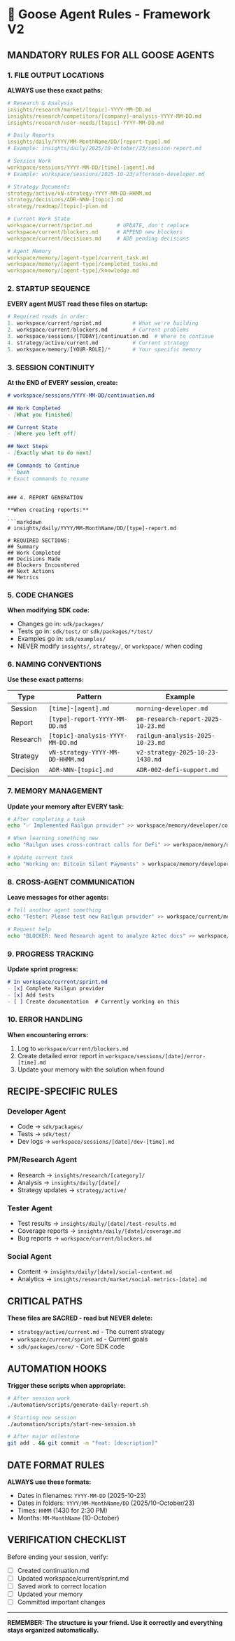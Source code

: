 # 🤖 Goose Agent Rules - Framework V2

## MANDATORY RULES FOR ALL GOOSE AGENTS

### 1. FILE OUTPUT LOCATIONS

**ALWAYS use these exact paths:**

```yaml
# Research & Analysis
insights/research/market/[topic]-YYYY-MM-DD.md
insights/research/competitors/[company]-analysis-YYYY-MM-DD.md
insights/research/user-needs/[topic]-YYYY-MM-DD.md

# Daily Reports
insights/daily/YYYY/MM-MonthName/DD/[report-type].md
# Example: insights/daily/2025/10-October/23/session-report.md

# Session Work
workspace/sessions/YYYY-MM-DD/[time]-[agent].md
# Example: workspace/sessions/2025-10-23/afternoon-developer.md

# Strategy Documents
strategy/active/vN-strategy-YYYY-MM-DD-HHMM.md
strategy/decisions/ADR-NNN-[topic].md
strategy/roadmap/[topic]-plan.md

# Current Work State
workspace/current/sprint.md        # UPDATE, don't replace
workspace/current/blockers.md      # APPEND new blockers
workspace/current/decisions.md     # ADD pending decisions

# Agent Memory
workspace/memory/[agent-type]/current_task.md
workspace/memory/[agent-type]/completed_tasks.md
workspace/memory/[agent-type]/knowledge.md
```

### 2. STARTUP SEQUENCE

**EVERY agent MUST read these files on startup:**

```python
# Required reads in order:
1. workspace/current/sprint.md          # What we're building
2. workspace/current/blockers.md        # Current problems
3. workspace/sessions/[TODAY]/continuation.md  # Where to continue
4. strategy/active/current.md           # Current strategy
5. workspace/memory/[YOUR-ROLE]/*       # Your specific memory
```

### 3. SESSION CONTINUITY

**At the END of EVERY session, create:**

```markdown
# workspace/sessions/YYYY-MM-DD/continuation.md

## Work Completed
- [What you finished]

## Current State
- [Where you left off]

## Next Steps
- [Exactly what to do next]

## Commands to Continue
```bash
# Exact commands to resume
```
```

### 4. REPORT GENERATION

**When creating reports:**

```markdown
# insights/daily/YYYY/MM-MonthName/DD/[type]-report.md

# REQUIRED SECTIONS:
## Summary
## Work Completed  
## Decisions Made
## Blockers Encountered
## Next Actions
## Metrics
```

### 5. CODE CHANGES

**When modifying SDK code:**
- Changes go in: `sdk/packages/`
- Tests go in: `sdk/test/` or `sdk/packages/*/test/`
- Examples go in: `sdk/examples/`
- NEVER modify `insights/`, `strategy/`, or `workspace/` when coding

### 6. NAMING CONVENTIONS

**Use these exact patterns:**

| Type | Pattern | Example |
|------|---------|---------|
| Session | `[time]-[agent].md` | `morning-developer.md` |
| Report | `[type]-report-YYYY-MM-DD.md` | `pm-research-report-2025-10-23.md` |
| Research | `[topic]-analysis-YYYY-MM-DD.md` | `railgun-analysis-2025-10-23.md` |
| Strategy | `vN-strategy-YYYY-MM-DD-HHMM.md` | `v2-strategy-2025-10-23-1430.md` |
| Decision | `ADR-NNN-[topic].md` | `ADR-002-defi-support.md` |

### 7. MEMORY MANAGEMENT

**Update your memory after EVERY task:**

```bash
# After completing a task
echo "✅ Implemented Railgun provider" >> workspace/memory/developer/completed_tasks.md

# When learning something new
echo "Railgun uses cross-contract calls for DeFi" >> workspace/memory/developer/knowledge.md

# Update current task
echo "Working on: Bitcoin Silent Payments" > workspace/memory/developer/current_task.md
```

### 8. CROSS-AGENT COMMUNICATION

**Leave messages for other agents:**

```bash
# Tell another agent something
echo "Tester: Please test new Railgun provider" >> workspace/current/messages.md

# Request help
echo "BLOCKER: Need Research agent to analyze Aztec docs" >> workspace/current/blockers.md
```

### 9. PROGRESS TRACKING

**Update sprint progress:**

```markdown
# In workspace/current/sprint.md
- [x] Complete Railgun provider
- [x] Add tests
- [ ] Create documentation  # Currently working on this
```

### 10. ERROR HANDLING

**When encountering errors:**

1. Log to `workspace/current/blockers.md`
2. Create detailed error report in `workspace/sessions/[date]/error-[time].md`
3. Update your memory with the solution when found

## RECIPE-SPECIFIC RULES

### Developer Agent
- Code → `sdk/packages/`
- Tests → `sdk/test/`
- Dev logs → `workspace/sessions/[date]/dev-[time].md`

### PM/Research Agent  
- Research → `insights/research/[category]/`
- Analysis → `insights/daily/[date]/`
- Strategy updates → `strategy/active/`

### Tester Agent
- Test results → `insights/daily/[date]/test-results.md`
- Coverage reports → `insights/daily/[date]/coverage.md`
- Bug reports → `workspace/current/blockers.md`

### Social Agent
- Content → `insights/daily/[date]/social-content.md`
- Analytics → `insights/research/market/social-metrics-[date].md`

## CRITICAL PATHS

**These files are SACRED - read but NEVER delete:**
- `strategy/active/current.md` - The current strategy
- `workspace/current/sprint.md` - Current goals
- `sdk/packages/core/` - Core SDK code

## AUTOMATION HOOKS

**Trigger these scripts when appropriate:**

```bash
# After session work
./automation/scripts/generate-daily-report.sh

# Starting new session
./automation/scripts/start-new-session.sh

# After major milestone
git add . && git commit -m "feat: [description]"
```

## DATE FORMAT RULES

**ALWAYS use these formats:**
- Dates in filenames: `YYYY-MM-DD` (2025-10-23)
- Dates in folders: `YYYY/MM-MonthName/DD` (2025/10-October/23)
- Times: `HHMM` (1430 for 2:30 PM)
- Months: `MM-MonthName` (10-October)

## VERIFICATION CHECKLIST

Before ending your session, verify:
- [ ] Created continuation.md
- [ ] Updated workspace/current/sprint.md
- [ ] Saved work to correct location
- [ ] Updated your memory
- [ ] Committed important changes

---

**REMEMBER: The structure is your friend. Use it correctly and everything stays organized automatically.**
